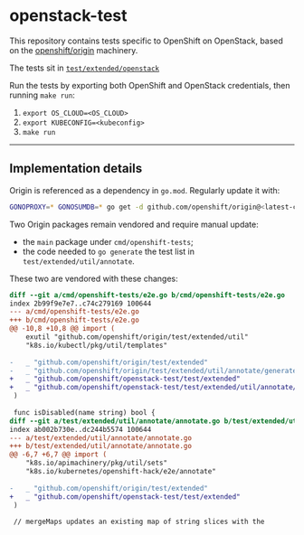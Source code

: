 # openstack-test

This repository contains tests specific to OpenShift on OpenStack, based on the [openshift/origin][1] machinery.

The tests sit in [`test/extended/openstack`][2]

Run the tests by exporting both OpenShift and OpenStack credentials, then running `make run`:
1. `export OS_CLOUD=<OS_CLOUD>`
1. `export KUBECONFIG=<kubeconfig>`
1. `make run`

---

## Implementation details

Origin is referenced as a dependency in `go.mod`. Regularly update it with:
```sh
GONOPROXY=* GONOSUMDB=* go get -d github.com/openshift/origin@<latest-commit-sha>
```

Two Origin packages remain vendored and require manual update:

* the `main` package under `cmd/openshift-tests`;
* the code needed to `go generate` the test list in `test/extended/util/annotate`.

These two are vendored with these changes:

```diff
diff --git a/cmd/openshift-tests/e2e.go b/cmd/openshift-tests/e2e.go
index 2b99f9e7e7..c74c279169 100644
--- a/cmd/openshift-tests/e2e.go
+++ b/cmd/openshift-tests/e2e.go
@@ -10,8 +10,8 @@ import (
 	exutil "github.com/openshift/origin/test/extended/util"
 	"k8s.io/kubectl/pkg/util/templates"
 
-	_ "github.com/openshift/origin/test/extended"
-	_ "github.com/openshift/origin/test/extended/util/annotate/generated"
+	_ "github.com/openshift/openstack-test/test/extended"
+	_ "github.com/openshift/openstack-test/test/extended/util/annotate/generated"
 )
 
 func isDisabled(name string) bool {
diff --git a/test/extended/util/annotate/annotate.go b/test/extended/util/annotate/annotate.go
index ab002b730e..dc244b5574 100644
--- a/test/extended/util/annotate/annotate.go
+++ b/test/extended/util/annotate/annotate.go
@@ -6,7 +6,7 @@ import (
 	"k8s.io/apimachinery/pkg/util/sets"
 	"k8s.io/kubernetes/openshift-hack/e2e/annotate"
 
-	_ "github.com/openshift/origin/test/extended"
+	_ "github.com/openshift/openstack-test/test/extended"
 )
 
 // mergeMaps updates an existing map of string slices with the
```

[1]: https://github.com/openshift/origin
[2]: test/extended/openstack

